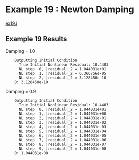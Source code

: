 # Example 19 : Newton Damping

[ex19.i](https://github.com/idaholab/moose/blob/devel/examples/ex19_dampers/ex19.i)

[](---)

## Example 19 Results

Damping = 1.0 
```text
    Outputting Initial Condition
      True Initial Nonlinear Residual: 10.4403
      NL step  0, |residual|_2 = 1.044031e+01
      NL step  1, |residual|_2 = 6.366756e-05
      NL step  2, |residual|_2 = 3.128450e-10
    0: 3.128450e-10 
```

Damping = 0.9 
```text
    Outputting Initial Condition
      True Initial Nonlinear Residual: 10.4403
      NL step  0, |residual|_2 = 1.044031e+01
      NL step  1, |residual|_2 = 1.044031e+00
      NL step  2, |residual|_2 = 1.044031e-01
      NL step  3, |residual|_2 = 1.044031e-02
      NL step  4, |residual|_2 = 1.044031e-03
      NL step  5, |residual|_2 = 1.044031e-04
      NL step  6, |residual|_2 = 1.044031e-05
      NL step  7, |residual|_2 = 1.044031e-06
      NL step  8, |residual|_2 = 1.044031e-07
      NL step  9, |residual|_2 = 1.044031e-08
    0: 1.044031e-08
```

